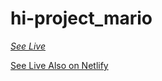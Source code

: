 # hi-project_mario

[_See Live_](https://elen-oz.github.io/hi-project_mario/)

[See Live Also on Netlify](https://650aab8cfa07be23e5c6ba19--serene-bombolone-46fa8a.netlify.app)
